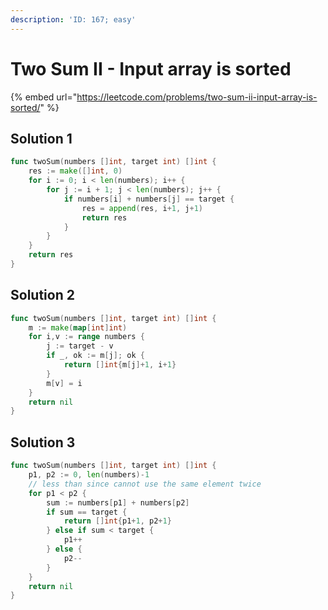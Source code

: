 ```yaml
---
description: 'ID: 167; easy'
---
```


# Two Sum II - Input array is sorted

{% embed url="https://leetcode.com/problems/two-sum-ii-input-array-is-sorted/" %}

## Solution 1

```go
func twoSum(numbers []int, target int) []int {
    res := make([]int, 0)
    for i := 0; i < len(numbers); i++ {
        for j := i + 1; j < len(numbers); j++ {
            if numbers[i] + numbers[j] == target {
                res = append(res, i+1, j+1)
                return res
            }
        }
    }
    return res
}
```

## Solution 2

```go
func twoSum(numbers []int, target int) []int {
    m := make(map[int]int)
    for i,v := range numbers {
        j := target - v
        if _, ok := m[j]; ok {
            return []int{m[j]+1, i+1}
        }
        m[v] = i
    }
    return nil
}
```

## Solution 3

```go
func twoSum(numbers []int, target int) []int {
    p1, p2 := 0, len(numbers)-1
    // less than since cannot use the same element twice
    for p1 < p2 {
        sum := numbers[p1] + numbers[p2]
        if sum == target {
            return []int{p1+1, p2+1}
        } else if sum < target {
            p1++
        } else {
            p2--
        }
    }
    return nil
}
```

